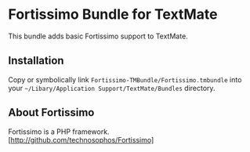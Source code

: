 # Fortissimo Bundle for TextMate

This bundle adds basic Fortissimo support to TextMate.

## Installation

Copy or symbolically link `Fortissimo-TMBundle/Fortissimo.tmbundle` into your `~/Libary/Application Support/TextMate/Bundles` directory.

## About Fortissimo

Fortissimo is a PHP framework. [http://github.com/technosophos/Fortissimo]